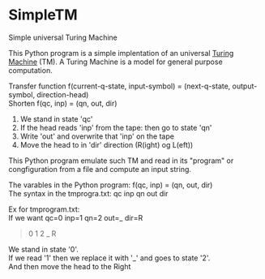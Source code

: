 # SimpleTM
Simple universal Turing Machine

This Python program is a simple implentation of an universal <a href="https://en.wikipedia.org/wiki/Turing_machine">Turing Machine</a> (TM). A Turing Machine is a model for general purpose computation.

Transfer function f(current-q-state, input-symbol) = (next-q-state, output-symbol, direction-head)<br>
Shorten f(qc, inp) = (qn, out, dir)<br>

1. We stand in state 'qc'
2. If the head reads 'inp' from the tape: then go to state 'qn'
3. Write 'out' and overwrite that 'inp' on the tape
4. Move the head to in 'dir' direction (R(ight) og L(eft)) 

This Python program emulate such TM and read in its "program" or congfiguration from a file and compute an input string.

The varables in the Python program: f(qc, inp) = (qn, out, dir)<br>
The syntax in the tmprogra.txt: qc inp qn out dir

Ex for tmprogram.txt:<br>
If we want qc=0 inp=1 qn=2 out=_ dir=R<br>

> 0 1  2 _ R<br>

We stand in state '0'.<br> 
If we read '1' then we replace it with '_' and goes to state '2'. <br>
And then move the head to the Right  <br>
